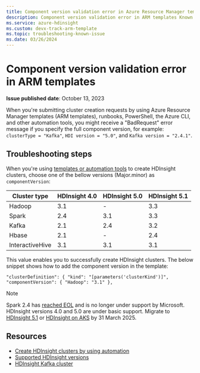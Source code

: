 ```yaml
---
title: Component version validation error in Azure Resource Manager templates
description: Component version validation error in ARM templates Known Issue
ms.service: azure-hdinsight
ms.custom: devx-track-arm-template
ms.topic: troubleshooting-known-issue
ms.date: 03/26/2024
---
```


# Component version validation error in ARM templates

**Issue published date**: October 13, 2023

When you're submitting cluster creation requests by using Azure Resource Manager templates (ARM templates), runbooks, PowerShell, the Azure CLI, and other automation tools, you might receive a "BadRequest" error message if you specify the full component version, for example: `clusterType = "Kafka"`, `HDI version = "5.0"`, and `Kafka version = "2.4.1"`.

## Troubleshooting steps

When you're using [templates or automation tools](/azure/hdinsight/hdinsight-hadoop-provision-linux-clusters#cluster-setup-methods) to create HDInsight clusters, choose one of the bellow versions (Major.minor) as `componentVersion`: 


| Cluster type| HDInsight 4.0 | HDInsight 5.0| HDInsight 5.1|
|---------------------|-------------------|-------------------|-------------------|
| Hadoop | 3.1 |- |3.3|
| Spark |2.4 |3.1|3.3|
| Kafka |2.1|2.4|3.2|
| Hbase | 2.1| -|2.4|
| InteractiveHive |3.1 |3.1|3.1|

This value enables you to successfully create HDInsight clusters. The below snippet shows how to add the component version in the template:

 `"clusterDefinition": {
                    "kind": "[parameters('clusterKind')]",
                    "componentVersion": {
                        "Hadoop": "3.1"
                    },`


> [!NOTE]
> Spark 2.4 has [reached EOL](https://azure.microsoft.com/updates/azure-hdinsight-spark-24-approaching-eol/) and is no longer under support by Microsoft. HDInsight versions 4.0 and 5.0 are under basic support. Migrate to [HDInsight 5.1](./hdinsight-5x-component-versioning.md) or [HDInsight on AKS](/azure/hdinsight-aks/) by 31 March 2025. 



## Resources

- [Create HDInsight clusters by using automation](/azure/hdinsight/hdinsight-hadoop-provision-linux-clusters#cluster-setup-methods)
- [Supported HDInsight versions](/azure/hdinsight/hdinsight-component-versioning#supported-hdinsight-versions)
- [HDInsight Kafka cluster](/azure/hdinsight/kafka/apache-kafka-introduction)
